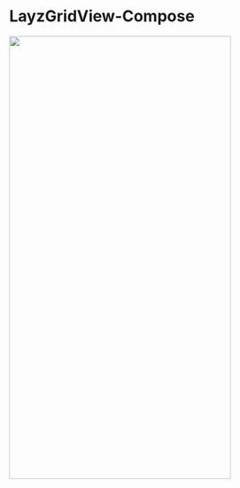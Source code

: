 # LayzGridView-Compose


<img src ="https://user-images.githubusercontent.com/70285394/172048789-00622812-1f41-4073-8410-e4342e92e3ba.png" width="400" height ="800"/>
